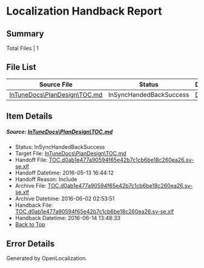 # <a name='report-top'></a> Localization Handback Report

## Summary
 Total Files | 1

## File List
 Source File | Status | Details 
 ----------- | ------ | ------- 
 [InTuneDocs\PlanDesign\TOC.md](https://github.com/Microsoft/IntuneDocs-pr/blob/27c739c9d1b8db0518f25d906587e2f32b24068e/InTuneDocs/PlanDesign/TOC.md) | InSyncHandedBackSuccess | [Details](#1f12e5b9d36dc3b71a77f0f99c243e93451098291128)

## Item Details
##### <a name='1f12e5b9d36dc3b71a77f0f99c243e93451098291128'></a> Source: [InTuneDocs\PlanDesign\TOC.md](https://github.com/Microsoft/IntuneDocs-pr/blob/27c739c9d1b8db0518f25d906587e2f32b24068e/InTuneDocs/PlanDesign/TOC.md)
* Status: InSyncHandedBackSuccess
* Target File: [InTuneDocs\PlanDesign\TOC.md](https://github.com/Microsoft/IntuneDocs-pr.sv-se/blob/10b4d06ce6f57f227f78f71b15d21e4d40510a36/InTuneDocs/PlanDesign/TOC.md)
* Handoff File: [TOC.d0ab1e477a90594f65e42b7c1cb6be18c260ea26.sv-se.xlf](https://github.com/Microsoft/EM.handoff/blob/d8a9c723e68c4a443f90faa311bcee231cc65a7e/ol-handoff/Microsoft/IntuneDocs-pr.sv-se/master/TOC.d0ab1e477a90594f65e42b7c1cb6be18c260ea26.sv-se.xlf)
* Handoff Datetime: 2016-05-13 16:44:12
* Handoff Reason: Include
* Archive File: [TOC.d0ab1e477a90594f65e42b7c1cb6be18c260ea26.sv-se.xlf](https://github.com/Microsoft/EM.handoff/blob/fec3bc954ebec3ab822bf49bfeef5963ea1be38d/ol-handoff/Microsoft/IntuneDocs-pr.sv-se/master/archive/TOC.d0ab1e477a90594f65e42b7c1cb6be18c260ea26.sv-se.xlf)
* Archive Datetime: 2016-06-02 02:53:51
* Handback File: [TOC.d0ab1e477a90594f65e42b7c1cb6be18c260ea26.sv-se.xlf](https://github.com/Microsoft/EM.handback/blob/908fa93513c3b47b54e17cf62d50f514117098df/ol-handback/Microsoft/IntuneDocs-pr.sv-se/master/TOC.d0ab1e477a90594f65e42b7c1cb6be18c260ea26.sv-se.xlf)
* Handback Datetime: 2016-06-14 13:48:33
* [Back to Top](#report-top)


## Error Details

Generated by OpenLocalization.
